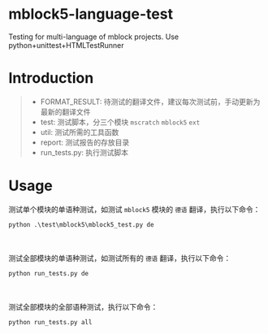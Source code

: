 # mblock5-language-test
Testing for multi-language of mblock projects.  Use python+unittest+HTMLTestRunner

# Introduction
>* FORMAT_RESULT:  待测试的翻译文件，建议每次测试前，手动更新为最新的翻译文件
>* test:  测试脚本，分三个模块 `mscratch` `mblock5` `ext`
>* util:  测试所需的工具函数
>* report:  测试报告的存放目录
>* run_tests.py:  执行测试脚本

# Usage
测试单个模块的单语种测试，如测试 `mblock5` 模块的 `德语` 翻译，执行以下命令：
<br/>
```
python .\test\mblock5\mblock5_test.py de
```
<br/><br/>
测试全部模块的单语种测试，如测试所有的 `德语` 翻译，执行以下命令：
<br/>
```
python run_tests.py de
```
<br/><br/>
测试全部模块的全部语种测试，执行以下命令：
<br/>
```
python run_tests.py all
```
